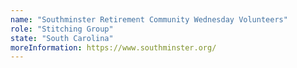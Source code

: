 ```yaml
---
name: "Southminster Retirement Community Wednesday Volunteers"
role: "Stitching Group"
state: "South Carolina"
moreInformation: https://www.southminster.org/
---
```

